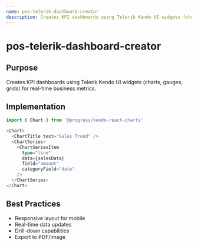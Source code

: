 ```yaml
---
name: pos-telerik-dashboard-creator
description: Creates KPI dashboards using Telerik Kendo UI widgets (charts, gauges, grids) for real-time business
---
```


# pos-telerik-dashboard-creator

## Purpose
Creates KPI dashboards using Telerik Kendo UI widgets (charts, gauges, grids) for real-time business metrics.

## Implementation
```typescript
import { Chart } from '@progress/kendo-react-charts'

<Chart>
  <ChartTitle text="Sales Trend" />
  <ChartSeries>
    <ChartSeriesItem
      type="line"
      data={salesData}
      field="amount"
      categoryField="date"
    />
  </ChartSeries>
</Chart>
```

## Best Practices
- Responsive layout for mobile
- Real-time data updates
- Drill-down capabilities
- Export to PDF/Image
